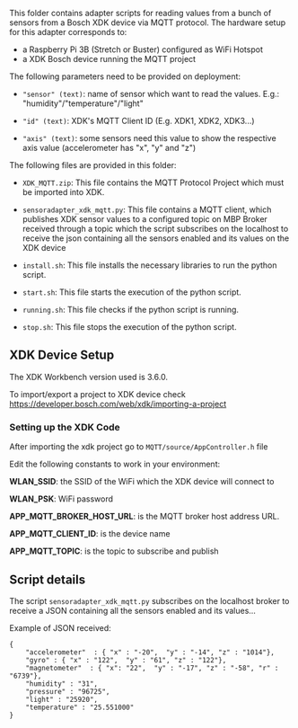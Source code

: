 This folder contains adapter scripts for reading values from a bunch of sensors from a Bosch XDK device via MQTT protocol. The hardware setup for this adapter corresponds to:

 - a Raspberry Pi 3B (Stretch or Buster) configured as WiFi Hotspot
 - a XDK Bosch device running the MQTT project 

The following parameters need to be provided on deployment:

 - `"sensor" (text)`: name of sensor which want to read the values. E.g.:  "humidity"/"temperature"/"light"

 - `"id" (text)`: XDK's MQTT Client ID (E.g. XDK1, XDK2, XDK3...)

 - `"axis" (text)`: some sensors need this value to show the respective axis value (accelerometer has "x", "y" and "z")

The following files are provided in this folder:
 
 - `XDK_MQTT.zip`: This file contains the MQTT Protocol Project which must be imported into XDK.
 
 - `sensoradapter_xdk_mqtt.py`: This file contains a MQTT client, which publishes XDK sensor values to a configured topic on MBP Broker received through a topic which the script subscribes on the localhost to receive the json containing all the sensors enabled and its values on the XDK device

 - `install.sh`: This file installs the necessary libraries to run the python script.
 
 - `start.sh`: This file starts the execution of the python script.
 
 - `running.sh`: This file checks if the python script is running.
  
 - `stop.sh`: This file stops the execution of the python script.

## XDK Device Setup

The XDK Workbench version used is 3.6.0.

To import/export a project to XDK device check https://developer.bosch.com/web/xdk/importing-a-project

### Setting up the XDK Code

After importing the xdk project go to `MQTT/source/AppController.h` file

Edit the following constants to work in your environment:

**WLAN_SSID**: the SSID of the WiFi which the XDK device will connect to

**WLAN_PSK**: WiFi password

**APP_MQTT_BROKER_HOST_URL**: is the MQTT broker host address URL.

**APP_MQTT_CLIENT_ID**:  is the device name

**APP_MQTT_TOPIC**: is the topic to subscribe and publish

## Script details

The script `sensoradapter_xdk_mqtt.py` subscribes on the localhost broker to receive a JSON containing all the sensors enabled and its values...

Example of JSON received:
```
{ 
    "accelerometer"  : { "x" : "-20",  "y" : "-14", "z" : "1014"}, 
    "gyro" : { "x" : "122",  "y" : "61", "z" : "122"},
    "magnetometer"  : { "x": "22",  "y" : "-17", "z" : "-58", "r" : "6739"}, 
    "humidity" : "31",
    "pressure" : "96725",
    "light" : "25920",
    "temperature" : "25.551000"
}
```
